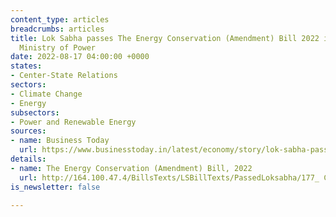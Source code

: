 ```yaml
---
content_type: articles
breadcrumbs: articles
title: Lok Sabha passes The Energy Conservation (Amendment) Bill 2022 introduced by
  Ministry of Power
date: 2022-08-17 04:00:00 +0000
states:
- Center-State Relations
sectors:
- Climate Change
- Energy
subsectors:
- Power and Renewable Energy
sources:
- name: Business Today
  url: https://www.businesstoday.in/latest/economy/story/lok-sabha-passes-bill-to-promote-use-of-ethanol-green-hydrogen-and-biomass-344121-2022-08-08
details:
- name: The Energy Conservation (Amendment) Bill, 2022
  url: http://164.100.47.4/BillsTexts/LSBillTexts/PassedLoksabha/177_ C_2022_LS_E.pdf
is_newsletter: false

---
```

